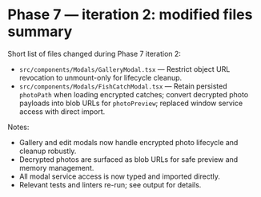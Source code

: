 # Phase 7 — iteration 2: modified files summary

Short list of files changed during Phase 7 iteration 2:

- `src/components/Modals/GalleryModal.tsx` — Restrict object URL revocation to unmount-only for lifecycle cleanup.
- `src/components/Modals/FishCatchModal.tsx` — Retain persisted `photoPath` when loading encrypted catches; convert decrypted photo payloads into blob URLs for `photoPreview`; replaced window service access with direct import.

Notes:
- Gallery and edit modals now handle encrypted photo lifecycle and cleanup robustly.
- Decrypted photos are surfaced as blob URLs for safe preview and memory management.
- All modal service access is now typed and imported directly.
- Relevant tests and linters re-run; see output for details.
